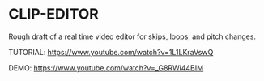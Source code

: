 # CLIP-EDITOR
Rough draft of a real time video editor for skips, loops, and pitch changes.


TUTORIAL: https://www.youtube.com/watch?v=1L1LKraVswQ


DEMO: https://www.youtube.com/watch?v=_G8RWi44BIM
